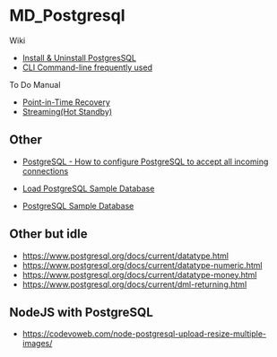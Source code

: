 # MD_Postgresql

Wiki
- [Install & Uninstall PostgresSQL](https://github.com/Phawat63915/MD_Postgresql_RDBMS/wiki/Install%20&%20Uninstall)
- [CLI Command-line frequently used](https://github.com/Phawat63915/MD_Postgresql_RDBMS/wiki/CLI%20Command-line%20frequently%20used)

To Do Manual
- [Point-in-Time Recovery](https://github.com/Phawat63915/MD_Postgresql_RDBMS/tree/main/_To-do/Point-in-Time%20Recovery#introduction)
- [Streaming(Hot Standby)](./_To-do/Streaming(Hot%20Standby)/README.md)

##  Other
- [PostgreSQL - How to configure PostgreSQL to accept all incoming connections](https://stackoverflow.com/questions/3278379/how-to-configure-postgresql-to-accept-all-incoming-connections)

- [Load PostgreSQL Sample Database](https://www.postgresqltutorial.com/postgresql-getting-started/load-postgresql-sample-database/)
- [PostgreSQL Sample Database](https://www.postgresqltutorial.com/postgresql-getting-started/postgresql-sample-database/)

## Other but idle
- https://www.postgresql.org/docs/current/datatype.html
- https://www.postgresql.org/docs/current/datatype-numeric.html
- https://www.postgresql.org/docs/current/datatype-money.html
- https://www.postgresql.org/docs/current/dml-returning.html

## NodeJS with PostgreSQL
- https://codevoweb.com/node-postgresql-upload-resize-multiple-images/